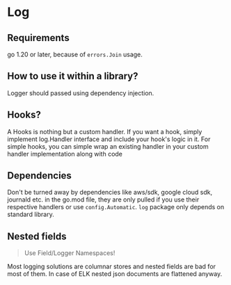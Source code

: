 # Log

## Requirements

go 1.20 or later, because of `errors.Join` usage.

## How to use it within a library?

Logger should passed using dependency injection.

## Hooks?

A Hooks is nothing but a custom handler. If you want a hook, simply implement log.Handler interface
and include your hook's logic in it. For simple hooks, you can simple wrap an existing handler in your custom handler implementation along with code

## Dependencies

Don't be turned away by dependencies like aws/sdk, google cloud sdk, journald etc. in the go.mod file, they are only pulled if you use their respective handlers or use `config.Automatic`.
`log` package only depends on standard library.

## Nested fields

> Use Field/Logger Namespaces!

Most logging solutions are columnar stores and nested fields are bad for most of them.
In case of ELK nested json documents are flattened anyway.


[wire]: https://github.com/google/wire
